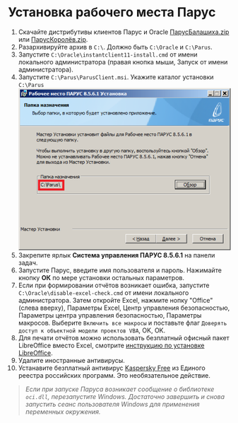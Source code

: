 # Установка рабочего места Парус

1. Скачайте дистрибутивы клиентов Парус и Oracle [ПарусБалашиха.zip](https://yadi.sk/d/R9dFKBj0JBJvEA) или [ПарусКоролёв.zip](https://yadi.sk/d/fg2NYknKkZAikA).
2. Разархивируйте архив в `C:\`. Должно быть `C:\Oracle` и `C:\Parus`.
3. Запустите `C:\Oracle\instantclient11-install.cmd` от имени локального администратора (правая кнопка мыши, Запуск от имени администратора).
4. Запустите `C:\Parus\ParusClient.msi`. Укажите каталог установки `C:\Parus`
![Смена пароля](images/papka_naznachenia.png)
5. Закрепите ярлык **Система управления ПАРУС 8.5.6.1** на панели задач.
6. Запустите Парус, введите имя пользователя и пароль. Нажимайте кнопку **ОК** по мере установки остальных параметров.
7. Если при формировании отчётов возникает ошибка, запустите `C:\Oracle\disable-excel-check.cmd` от имени локального администратора. Затем откройте Excel, нажмите нопку "Office" (слева вверху), Параметры Excel, Центр управления безопасностью, Параметры центра управления безопасностью, Параметры макросов. Выберите `Включить все макросы` и поставьте флаг `Доверять доступ к объектной модели проектов VBA`, OK, OK.
8. Для печати отчётов можно использовать безплатный офисный пакет LibreOffice вместо Excel, смотрите [инструкцию по установке LibreOffice](libreoffice.md).
9. Удалите иностранные антивирусы.
10. Устанавите безплатный антивирус [Kaspersky Free](https://www.kaspersky.ru/free-antivirus) из Единого реестра российских программ. Это необязательное действие.


> _Если при запуске Паруса возникает сообщение о библиотеке `oci.dll`, перезапустите Windows. Достаточно завершить и снова запустить сеанс пользователя Windows для применения переменных окружения._

